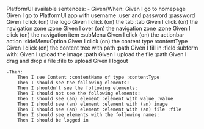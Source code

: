 PlatformUI available sentences:
    - Given/When:
        Given I go to homepage
        Given I go to PlatformUI app with username :user and password :password
        Given I click (on) the logo
        Given I click (on) the tab :tab
        Given I click (on) the navigation zone :zone
        Given I over (on) the navigation zone :zone
        Given I click (on) the navigation item :subMenu
        Given I click (on) the actionbar action :sideMenuOption
        Given I click (on) the content type :contentType
        Given I click (on) the content tree with path :path
        Given I fill in :field subform with:
        Given I upload the image :path
        Given I upload the file :path
        Given I drag and drop a file :file to upload
        Given I logout
    
    -Then:
        Then I see Content :contentName of type :contentType
        Then I should see the following elements:
        Then I shouldn't see the following elements:
        Then I should not see the following elements:
        Then I should see (an) element :element with value :value
        Then I should see (an) element :element with (an) image
        Then I should see (an) element :element with (an) file :file
        Then I should see elements with the following names:
        Then I should be logged in


